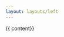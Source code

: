 ```yaml
---
layout: layouts/left
---
```



<div class="grid-row grid-gap">
  <div class="content tablet:grid-col-fill">
    <main id="main-content" class="main-content usa-prose">
    {{ content}}
  </main>
  </div>
  <div class="contents tablet:grid-col-3">
    <aside
    class="usa-in-page-nav"
    data-title-text="On this page"
    data-title-heading-level="h2"
    data-scroll-offset="0"
    data-root-margin="0px 0px 0px 0px"
    data-threshold="0"
  ></aside>
  </div>
  </div>  